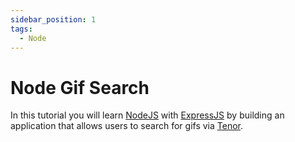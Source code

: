 ```yaml
---
sidebar_position: 1
tags:
  - Node
---
```


# Node Gif Search
In this tutorial you will learn [NodeJS](https://nodejs.dev) with [ExpressJS](https://expressjs.com) by building an application that allows users to search for gifs via [Tenor](https://tenor.com).

